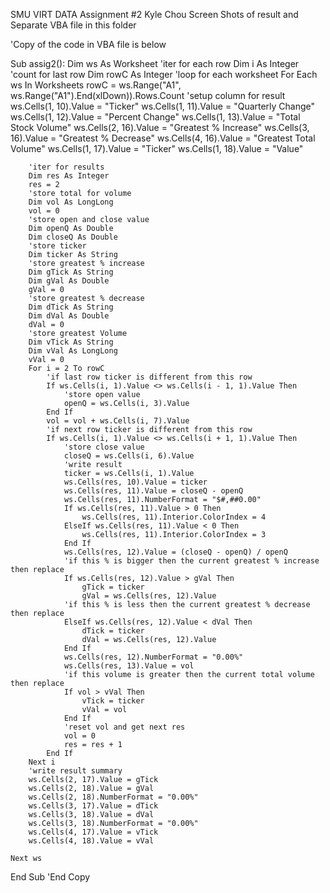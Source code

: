 SMU VIRT DATA Assignment #2
Kyle Chou
Screen Shots of result and Separate VBA file in this folder

'Copy of the code in VBA file is below

Sub assig2():
    Dim ws As Worksheet
    'iter for each row
    Dim i As Integer
    'count for last row
    Dim rowC As Integer
    'loop for each worksheet
    For Each ws In Worksheets
        rowC = ws.Range("A1", ws.Range("A1").End(xlDown)).Rows.Count
        'setup column for result
        ws.Cells(1, 10).Value = "Ticker"
        ws.Cells(1, 11).Value = "Quarterly Change"
        ws.Cells(1, 12).Value = "Percent Change"
        ws.Cells(1, 13).Value = "Total Stock Volume"
        ws.Cells(2, 16).Value = "Greatest % Increase"
        ws.Cells(3, 16).Value = "Greatest % Decrease"
        ws.Cells(4, 16).Value = "Greatest Total Volume"
        ws.Cells(1, 17).Value = "Ticker"
        ws.Cells(1, 18).Value = "Value"
        
        'iter for results
        Dim res As Integer
        res = 2
        'store total for volume
        Dim vol As LongLong
        vol = 0
        'store open and close value
        Dim openQ As Double
        Dim closeQ As Double
        'store ticker
        Dim ticker As String
        'store greatest % increase
        Dim gTick As String
        Dim gVal As Double
        gVal = 0
        'store greatest % decrease
        Dim dTick As String
        Dim dVal As Double
        dVal = 0
        'store greatest Volume
        Dim vTick As String
        Dim vVal As LongLong
        vVal = 0
        For i = 2 To rowC
            'if last row ticker is different from this row
            If ws.Cells(i, 1).Value <> ws.Cells(i - 1, 1).Value Then
                'store open value
                openQ = ws.Cells(i, 3).Value
            End If
            vol = vol + ws.Cells(i, 7).Value
            'if next row ticker is different from this row
            If ws.Cells(i, 1).Value <> ws.Cells(i + 1, 1).Value Then
                'store close value
                closeQ = ws.Cells(i, 6).Value
                'write result
                ticker = ws.Cells(i, 1).Value
                ws.Cells(res, 10).Value = ticker
                ws.Cells(res, 11).Value = closeQ - openQ
                ws.Cells(res, 11).NumberFormat = "$#,##0.00"
                If ws.Cells(res, 11).Value > 0 Then
                    ws.Cells(res, 11).Interior.ColorIndex = 4
                ElseIf ws.Cells(res, 11).Value < 0 Then
                    ws.Cells(res, 11).Interior.ColorIndex = 3
                End If
                ws.Cells(res, 12).Value = (closeQ - openQ) / openQ
                'if this % is bigger then the current greatest % increase then replace
                If ws.Cells(res, 12).Value > gVal Then
                    gTick = ticker
                    gVal = ws.Cells(res, 12).Value
                'if this % is less then the current greatest % decrease then replace
                ElseIf ws.Cells(res, 12).Value < dVal Then
                    dTick = ticker
                    dVal = ws.Cells(res, 12).Value
                End If
                ws.Cells(res, 12).NumberFormat = "0.00%"
                ws.Cells(res, 13).Value = vol
                'if this volume is greater then the current total volume then replace
                If vol > vVal Then
                    vTick = ticker
                    vVal = vol
                End If
                'reset vol and get next res
                vol = 0
                res = res + 1
            End If
        Next i
        'write result summary
        ws.Cells(2, 17).Value = gTick
        ws.Cells(2, 18).Value = gVal
        ws.Cells(2, 18).NumberFormat = "0.00%"
        ws.Cells(3, 17).Value = dTick
        ws.Cells(3, 18).Value = dVal
        ws.Cells(3, 18).NumberFormat = "0.00%"
        ws.Cells(4, 17).Value = vTick
        ws.Cells(4, 18).Value = vVal
        
    Next ws
End Sub
'End Copy
